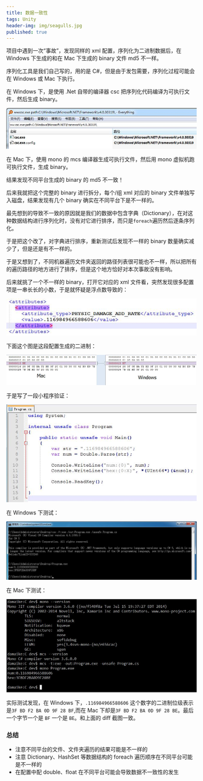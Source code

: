 ```yaml
---
title: 数据一致性
tags: Unity
header-img: img/seagulls.jpg
published: true
---
```


项目中遇到一次“事故”，发现同样的 xml 配置，序列化为二进制数据后，在 Windows 下生成的和在 Mac 下生成的 binary 文件 md5 不一样。

序列化工具是我们自己写的，用的是 C#，但是由于发包需要，序列化过程可能会在 Windows 或 Mac 下执行。

在 Windows 下，是使用 .Net 自带的编译器 csc 把序列化代码编译为可执行文件，然后生成 binary。

![](/post_img/data-consistency/csc.jpg)

在 Mac 下，使用 mono 的 mcs 编译器生成可执行文件，然后用 mono 虚拟机跑可执行文件，生成 binary。

结果发现不同平台生成的 binary 的 md5 不一致！

后来我就把这个完整的 binary 进行拆分，每个/组 xml 对应的 binary 文件单独写入磁盘，结果发现有几个 binary 确实在不同平台下是不一样的。

最先想到的导致不一致的原因就是我们的数据中包含字典（Dictionary），在对这种数据结构进行序列化时，没有对它进行排序，而只是`foreach`遍历然后逐条序列化。

于是把这个改了，对字典进行排序，重新测试后发现不一样的 binary 数量确实减少了，但是还是有不一样的。

于是又想到了，不同机器遍历文件夹返回的路径列表很可能也不一样，所以把所有的遍历路径的地方进行了排序，但是这个地方恰好对本次事故没有影响。

后来就挑了一个不一样的 binary，打开它对应的 xml 文件看，突然发现很多配置项是一串长长的小数，于是就怀疑是浮点数导致的：

![](/post_img/data-consistency/conf.jpg)

下面这个图是这段配置生成的二进制：

![](/post_img/data-consistency/diff.jpg)

于是写了一段小程序验证：

![](/post_img/data-consistency/Program.jpg)

在 Windows 下测试：

![](/post_img/data-consistency/win_compile_n_run.jpg)

在 Mac 下测试：

![](/post_img/data-consistency/mac_compile_n_run.jpg)

实际测试发现，在 Windows 下，`.116984966588606` 这个数字的二进制位级表示是`3F BD F2 BA 0D 9F 28 BF`,而在 Mac 下却是`3F BD F2 BA 0D 9F 28 BE`。最后一个字节一个是 `BF` 一个是 `BE`。和上面的 diff 截图一致。

### 总结

+ 注意不同平台的文件、文件夹遍历的结果可能是不一样的
+ 注意 Dictionary、HashSet 等数据结构的 foreach 遍历顺序在不同平台可能是不一样的
+ 在配置中配 double、float 在不同平台可能会导致数据不一致性的发生
